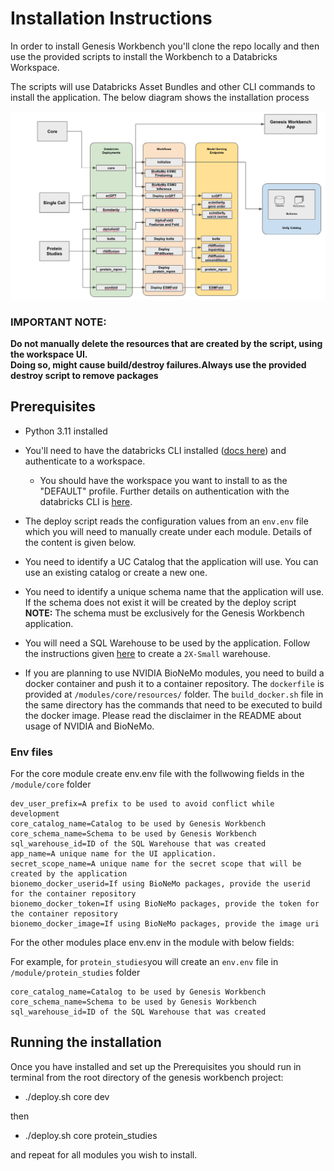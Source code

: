 # Installation Instructions

In order to install Genesis Workbench you'll clone the repo locally and then use the provided scripts to install the Workbench to a Databricks Workspace. 

The scripts will use Databricks Asset Bundles and other CLI commands to install the application. The below diagram shows the installation process
<br>

<img src="https://github.com/databricks-industry-solutions/genesis-workbench/blob/main/docs/images/deployment.png" alt="Generative AI in Life Sciences" width="700"/>

### **IMPORTANT NOTE:**
**Do not manually delete the resources that are created by the script, using the workspace UI.**
<br>
**Doing so, might cause build/destroy failures.Always use the provided destroy script to remove packages**

## Prerequisites

 - Python 3.11 installed

 - You'll need to have the databricks CLI installed ([docs here](https://docs.databricks.com/aws/en/dev-tools/cli/install)) and authenticate to a workspace. 
   - You should have the workspace you want to install to as the "DEFAULT" profile. Further details on authentication with the databricks CLI is [here](https://docs.databricks.com/aws/en/dev-tools/cli/authentication).
 - The deploy script reads the configuration values from an `env.env` file which you will need to manually create under each module. Details of the content is given below.
 - You need to identify a UC Catalog that the application will use. You can use an existing catalog or create a new one.
 - You need to identify a unique schema name that the application will use. If the schema does not exist it will be created by the deploy script<br> **NOTE:** The schema must be exclusively for the Genesis Workbench application.
 - You will need a SQL Warehouse to be used by the application. Follow the instructions given [here](https://docs.databricks.com/aws/en/compute/sql-warehouse/create) to create a `2X-Small` warehouse.
 - If you are planning to use NVIDIA BioNeMo modules, you need to build a docker container and push it to a container repository. The `dockerfile` is provided at `/modules/core/resources/` folder. The `build_docker.sh` file in the same directory has the commands that need to be executed to build the docker image. Please read the disclaimer in the README about usage of NVIDIA and BioNeMo.

### Env files

For the core module create env.env file with the follwowing fields in the `/module/core` folder

```
dev_user_prefix=A prefix to be used to avoid conflict while development
core_catalog_name=Catalog to be used by Genesis Workbench
core_schema_name=Schema to be used by Genesis Workbench
sql_warehouse_id=ID of the SQL Warehouse that was created
app_name=A unique name for the UI application. 
secret_scope_name=A unique name for the secret scope that will be created by the application
bionemo_docker_userid=If using BioNeMo packages, provide the userid for the container repository
bionemo_docker_token=If using BioNeMo packages, provide the token for the container repository
bionemo_docker_image=If using BioNeMo packages, provide the image uri
```

For the other modules place env.env in the module with below fields:

For example, for `protein_studies`you will create an `env.env` file in `/module/protein_studies` folder

```
core_catalog_name=Catalog to be used by Genesis Workbench
core_schema_name=Schema to be used by Genesis Workbench
sql_warehouse_id=ID of the SQL Warehouse that was created
```

## Running the installation

Once you have installed and set up the Prerequisites you should run in terminal from the root directory of the genesis workbench project:

 - ./deploy.sh core dev           

then

 - ./deploy.sh core protein_studies

and repeat for all modules you wish to install.           


